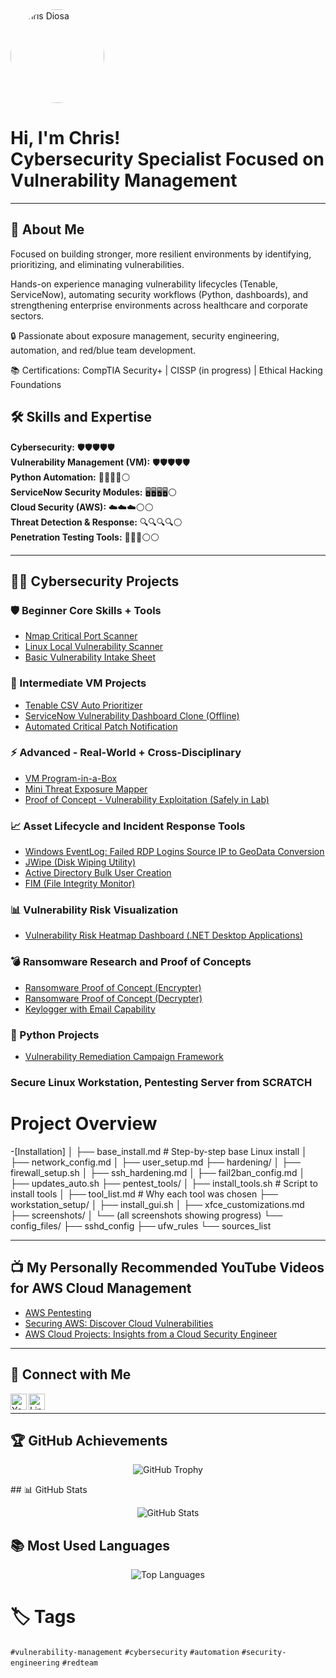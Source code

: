<div align="left">
  <img src="your-image-url-here" alt="Chris Diosa" width="150" style="border-radius: 50%;">
</div>

<h1>Hi, I'm Chris! <br/>Cybersecurity Specialist Focused on Vulnerability Management</h1>

---
  
## 🚀 About Me
Focused on building stronger, more resilient environments by identifying, prioritizing, and eliminating vulnerabilities.

Hands-on experience managing vulnerability lifecycles (Tenable, ServiceNow), automating security workflows (Python, dashboards), and strengthening enterprise environments across healthcare and corporate sectors.

🔒 Passionate about exposure management, security engineering, automation, and red/blue team development.

📚 Certifications: CompTIA Security+ | CISSP (in progress) | Ethical Hacking Foundations
## 🛠️ Skills and Expertise

**Cybersecurity:** 🛡️🛡️🛡️🛡️🛡️  
**Vulnerability Management (VM):** 🛡️🛡️🛡️🛡️🛡️  
**Python Automation:** 🐍🐍🐍🐍⚪  
**ServiceNow Security Modules:** 🖥️🖥️🖥️🖥️⚪  
**Cloud Security (AWS):** ☁️☁️☁️⚪⚪  
**Threat Detection & Response:** 🔍🔍🔍🔍⚪  
**Penetration Testing Tools:** 🧰🧰🧰⚪⚪

---

## 👨‍💻 Cybersecurity Projects

### 🛡️ Beginner Core Skills + Tools
- [Nmap Critical Port Scanner](#)
- [Linux Local Vulnerability Scanner](#)
- [Basic Vulnerability Intake Sheet](#)

### 🧠 Intermediate VM Projects
- [Tenable CSV Auto Prioritizer](#)
- [ServiceNow Vulnerability Dashboard Clone (Offline)](#)
- [Automated Critical Patch Notification](#)

### ⚡ Advanced - Real-World + Cross-Disciplinary
- [VM Program-in-a-Box](#)
- [Mini Threat Exposure Mapper](#)
- [Proof of Concept - Vulnerability Exploitation (Safely in Lab)](#)

### 📈 Asset Lifecycle and Incident Response Tools
- [Windows EventLog: Failed RDP Logins Source IP to GeoData Conversion](#)
- [JWipe (Disk Wiping Utility)](#)
- [Active Directory Bulk User Creation](#)
- [FIM (File Integrity Monitor)](#)

### 📊 Vulnerability Risk Visualization
- [Vulnerability Risk Heatmap Dashboard (.NET Desktop Applications)](#)

### 💣 Ransomware Research and Proof of Concepts
- [Ransomware Proof of Concept (Encrypter)](#)
- [Ransomware Proof of Concept (Decrypter)](#)
- [Keylogger with Email Capability](#)

### 🐍 Python Projects
- [Vulnerability Remediation Campaign Framework](#)


### Secure Linux Workstation, Pentesting Server from SCRATCH
 # Project Overview
 -[Installation]
 │     ├── base_install.md  # Step-by-step base Linux install
 │     ├── network_config.md
 │     ├── user_setup.md
 ├── hardening/
 │     ├── firewall_setup.sh
 │     ├── ssh_hardening.md
 │     ├── fail2ban_config.md
 │     ├── updates_auto.sh
 ├── pentest_tools/
 │     ├── install_tools.sh # Script to install tools
 │     ├── tool_list.md     # Why each tool was chosen
 ├── workstation_setup/
 │     ├── install_gui.sh
 │     ├── xfce_customizations.md
 ├── screenshots/
 │     └── (all screenshots showing progress)
 └── config_files/
       ├── sshd_config
       ├── ufw_rules
       └── sources_list

---

## 📺 My Personally Recommended YouTube Videos for AWS Cloud Management
- [AWS Pentesting](https://www.youtube.com/watch?v=IbqjtqTeyr0)
- [Securing AWS: Discover Cloud Vulnerabilities](https://www.youtube.com/watch?v=fg_hey18tio)
- [AWS Cloud Projects: Insights from a Cloud Security Engineer](https://www.youtube.com/watch?v=JMUeoVu5RRg)

---

## 🤳 Connect with Me

[<img align="left" alt="YouTube" width="26px" src="https://cdn.jsdelivr.net/npm/simple-icons@v3/icons/youtube.svg" />](https://www.youtube.com/@CyberMindset1/featured)
[<img align="left" alt="LinkedIn" width="26px" src="https://cdn.jsdelivr.net/npm/simple-icons@v3/icons/linkedin.svg" />](https://www.linkedin.com/in/secureyourdata/)

<br/>

---
## 🏆 GitHub Achievements

<p align="center">
  <img src="https://github-profile-trophy.vercel.app/?username=asctd115&theme=radical&margin-w=15" alt="GitHub Trophy">
</p>
## 📊 GitHub Stats

<p align="center">
  <img src="https://github-readme-stats.vercel.app/api?username=asctd115&show_icons=true&theme=radical" alt="GitHub Stats">
</p>

## 📚 Most Used Languages

<p align="center">
  <img src="https://github-readme-stats.vercel.app/api/top-langs/?username=asctd115&layout=compact&theme=radical" alt="Top Languages">
</p>

# 🏷️ Tags
`#vulnerability-management` `#cybersecurity` `#automation` `#security-engineering` `#redteam`


